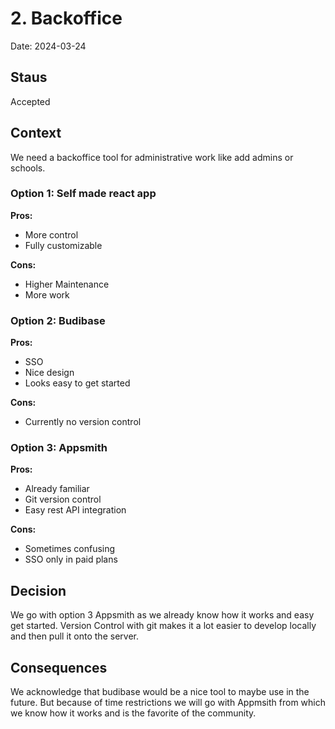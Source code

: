 # 2. Backoffice

Date: 2024-03-24

## Staus

Accepted

## Context

We need a backoffice tool for administrative work like add admins or schools.

### Option 1: Self made react app

**Pros:**
- More control
- Fully customizable 

**Cons:**
- Higher Maintenance
- More work 

### Option 2: Budibase

**Pros:**
- SSO 
- Nice design
- Looks easy to get started

**Cons:** 
- Currently no version control

### Option 3: Appsmith

**Pros:**
- Already familiar
- Git version control
- Easy rest API integration 

**Cons:** 
- Sometimes confusing
- SSO only in paid plans

## Decision

We go with option 3 Appsmith as we already know how it works and easy get started. 
Version Control with git makes it a lot easier to develop locally and then pull it onto the server. 

## Consequences 

We acknowledge that budibase would be a nice tool to maybe use in the future. 
But because of time restrictions we will go with Appmsith from which we know how it works and is the favorite of the community.